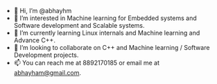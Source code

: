 - 👋 Hi, I’m @abhayhm
- 👀 I’m interested in Machine learning for Embedded systems and Software development and Scalable systems.
- 🌱 I’m currently learning Linux internals and Machine learning and Advance C++.
- 💞️ I’m looking to collaborate on C++ and Machine learning / Software Development projects.
- 📫 You can reach me at 8892170185 or email me at abhayham@gmail.com.


<!---
abhayhm/abhayhm is a ✨ special ✨ repository because its `README.md` (this file) appears on your GitHub profile.
You can click the Preview link to take a look at your changes.
--->
